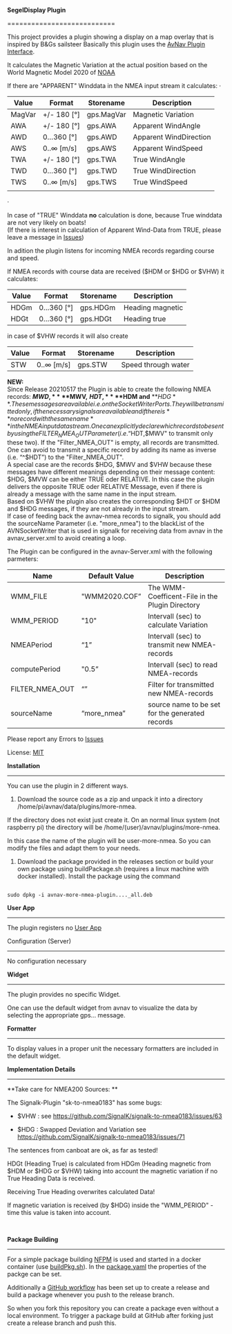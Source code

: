 **SegelDisplay Plugin**

===========================



This project provides a plugin showing a display on a map overlay that is inspired by B&Gs sailsteer
Basically this plugin uses the [AvNav Plugin Interface](https://www.wellenvogel.net/software/avnav/docs/hints/plugins.html?lang=en).

It calculates the Magnetic Variation at the actual position based on the World Magnetic Model 2020 of [NOAA](https://www.ngdc.noaa.gov/) 
 
If there are "APPARENT" Winddata in the NMEA input stream it calculates:
·  

| Value | Format | Storename | Description |
| --- | --- | --- | --- |
| MagVar | +/- 180 [°] | gps.MagVar | Magnetic Variation |
| AWA | +/- 180 [°] | gps.AWA | Apparent WindAngle |
| AWD | 0…360 [°] | gps.AWD | Apparent WindDirection |
| AWS | 0..∞ [m/s] | gps.AWS | Apparent WindSpeed |
| TWA | +/- 180 [°] | gps.TWA | True WindAngle |
| TWD | 0…360 [°] | gps.TWD | True WindDirection |
| TWS | 0..∞ [m/s] | gps.TWS | True WindSpeed |
|  |  |  |  |

· 

In case of "TRUE" Winddata **no** calculation is done, because True winddata are not very likely on boats!  
(If there is interest in calculation of Apparent Wind-Data from TRUE, please leave a message in [Issues](https://github.com/kdschmidt1/avnav-more-nmea-plugin/issues))

In adition the plugin listens for incoming NMEA records regarding course and speed.

If NMEA records with course data are received (\$HDM or \$HDG or \$VHW) it calculates:

| Value | Format | Storename | Description |
| --- | --- | --- | --- |
| HDGm | 0…360 [°] | gps.HDGm | Heading magnetic |
| HDGt | 0…360 [°] | gps.HDGt | Heading true |

in case of $VHW records it will also create 

| Value | Format | Storename | Description |
| --- | --- | --- | --- |
| STW | 0..∞ [m/s] | gps.STW | Speed through water |


**NEW:**  
Since Release 20210517 the Plugin is able to create the following NMEA records: **$MWD,** **$MWV,** **$HDT,** **$HDM and** **$HDG**. These messages are available i.e. on the SocketWriter Ports. 
They will be transmitted only, if the necessary signals are available and if there is **no record with the same name** in the NMEA input data stream.  
One can explicitly declare which records to be sent by using the FILTER_NMEA_OUT Parameter (i.e. “$HDT,$MWV" to transmit only these two).
If the "Filter_NMEA_OUT" is empty, all records are transmitted.  
One can avoid to transmit a specific record by adding its name as inverse (i.e. “^$HDT”) to the "Filter_NMEA_OUT".   
A special case are the records $HDG,  $MWV and $VHW because these messages have different meanings depending on their message content:  
$HDG, $MVW can be either TRUE oder RELATIVE. In this case the plugin delivers the opposite TRUE oder RELATIVE Message, even if there is already a message with the same name in the input stream.  
Based on $VHW the plugin also creates the corresponding $HDT or $HDM and $HDG messages, if they are not already in the input stream.  
If case of feeding back the avnav-nmea records to signalk, you should add the sourceName Parameter (i.e. "more_nmea") to the blackList of the AVNSocketWriter that is used in signalk for receiving data from avnav in the avnav_server.xml to avoid creating a loop.

The Plugin can be configured in the avnav-Server.xml with the following parmeters:

| Name | Default Value | Description |
| --- | --- | --- |
| WMM_FILE | "WMM2020.COF” | The WMM-Coefficent-File in the Plugin Directory |
| WMM_PERIOD | "10" | Intervall (sec) to calculate Variation |
| NMEAPeriod | “1” | Intervall (sec) to transmit new NMEA-records |
| computePeriod | "0.5” | Intervall (sec) to read NMEA-records |
| FILTER_NMEA_OUT | “” | Filter for transmitted new NMEA-records |
| sourceName | “more_nmea” | source name to be set for the generated records |



Please report any Errors to [Issues](https://github.com/kdschmidt1/avnav-more-nmea-plugin/issues)

License: [MIT](LICENSE.md)





**Installation**

------------

You can use the plugin in 2 different ways.

1. Download the source code as a zip and unpack it into a directory /home/pi/avnav/data/plugins/more-nmea.

 If the directory does not exist just create it. On an normal linux system (not raspberry pi) the directory will be /home/(user)/avnav/plugins/more-nmea.

 In this case the name of the plugin will be user-more-nmea. So you can modify the files and adapt them to your needs.



1. Download the package provided in the releases section or build your own package using buildPackage.sh (requires a linux machine with docker installed). Install the package using the command

 ```

 sudo dpkg -i avnav-more-nmea-plugin...._all.deb

 ```



**User App**

--------

The plugin registers no [User App](https://www.wellenvogel.net/software/avnav/docs/userdoc/addonconfigpage.html?lang=en#h1:ConfigurationofUserApps)



Configuration (Server)

-------------

No configuration necessary





**Widget**

------

The plugin provides no specific Widget.

One can use the default widget from avnav to visualize the data by selecting the appropriate gps... message.



**Formatter**

---------

To display values in a proper unit the necessary formatters are included in the default widget.





**Implementation Details**

----------------------





**Take care for NMEA200 Sources: **

The Signalk-Plugin "sk-to-nmea0183" has some bugs:

- $VHW : see <https://github.com/SignalK/signalk-to-nmea0183/issues/63>

- $HDG : Swapped Deviation and Variation see <https://github.com/SignalK/signalk-to-nmea0183/issues/71>

The sentences from canboat are ok, as far as tested!



HDGt (Heading True) is calculated from HDGm (Heading magnetic from $HDM or $HDG or $VHW) taking into account the magnetic variation if no True Heading Data is received.

Receiving True Heading overwrites calculated Data!

If magnetic variation is received (by $HDG) inside the "WMM_PERIOD" -time this value is taken into account.

             



**Package Building**

----------------

For a simple package building [NFPM](https://nfpm.goreleaser.com/) is used and started in a docker container (use [buildPkg.sh](buildPkg.sh)). In the [package.yaml](package.yaml) the properties of the packge can be set.



Additionally a [GitHub workflow](.github/workflows/createPackage.yml) has been set up to create a release and build a package whenever you push to the release branch.

So when you fork this repository you can create a package even without a local environment.
To trigger a package build at GitHub after forking just create a release branch and push this.
